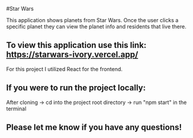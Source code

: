 #Star Wars

This application shows planets from Star Wars.
Once the user clicks a specific planet they can view the planet info and residents that live there.

## To view this application use this link:   https://starwars-ivory.vercel.app/

For this project I utilized React for the frontend.

## If you were to run the project locally:

After cloning ->  cd into the project root directory -> run "npm start" in the terminal


## Please let me know if you have any questions!
